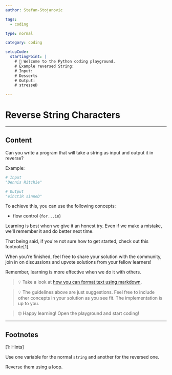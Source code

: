 ```yaml
---
author: Stefan-Stojanovic

tags:
  - coding

type: normal

category: coding

setupCode:
  startingPoint: |
    # 👋 Welcome to the Python coding playground. 
    # Example reversed String:
    # Input:
    # Desserts
    # Output:
    # stresseD

---
```


# Reverse String Characters

---

## Content

Can you write a program that will take a string as input and output it in reverse?

Example:
```python
# Input
"Dennis Ritchie"

# Output
"eihctiR sinneD"
```

To achieve this, you can use the following concepts:
- flow control (`for...in`)

Learning is best when we give it an honest try. Even if we make a mistake, we'll remember it and do better next time.

That being said, if you're not sure how to get started, check out this footnote[1]. 

When you're finished, feel free to share your solution with the community, join in on discussions and upvote solutions from your fellow learners!

Remember, learning is more effective when we do it with others.

> 💡 Take a look at [how you can format text using markdown](https://www.enki.com/glossary/general/markdown-formatting).

> 💡 The guidelines above are just suggestions. Feel free to include other concepts in your solution as you see fit. The implementation is up to you.

> 🤓 Happy learning! Open the playground and start coding!

---

## Footnotes

[1: Hints]

Use one variable for the normal `string` and another for the reversed one.

Reverse them using a loop.